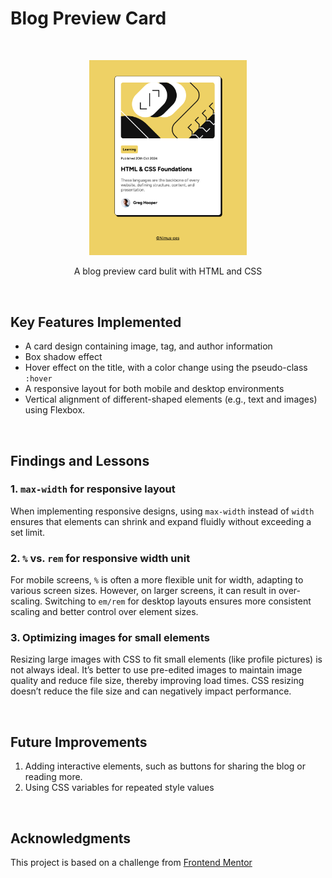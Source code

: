 # Blog Preview Card

<br>
<p align="center">
<img src="previewcard.png" width="50%">
</p>
<p align="center">A blog preview card bulit with HTML and CSS</p>

<p></p>
<br>

## Key Features Implemented

- A card design containing image, tag, and author information
- Box shadow effect
- Hover effect on the title, with a color change using the pseudo-class `:hover`
- A responsive layout for both mobile and desktop environments
- Vertical alignment of different-shaped elements (e.g., text and images) using Flexbox.

<br>

## Findings and Lessons

### 1. `max-width` for responsive layout

When implementing responsive designs, using `max-width` instead of `width` ensures that elements can shrink and expand fluidly without exceeding a set limit.

### 2. `%` vs. `rem` for responsive width unit

For mobile screens, `%` is often a more flexible unit for width, adapting to various screen sizes. However, on larger screens, it can result in over-scaling. Switching to `em/rem` for desktop layouts ensures more consistent scaling and better control over element sizes.

### 3. Optimizing images for small elements

Resizing large images with CSS to fit small elements (like profile pictures) is not always ideal. It’s better to use pre-edited images to maintain image quality and reduce file size, thereby improving load times. CSS resizing doesn’t reduce the file size and can negatively impact performance.

<br>

## Future Improvements

1. Adding interactive elements, such as buttons for sharing the blog or reading more.
2. Using CSS variables for repeated style values

<br>

## Acknowledgments

This project is based on a challenge from <a href="https://www.frontendmentor.io/challenges/blog-preview-card-ckPaj01IcS">Frontend Mentor</a>
